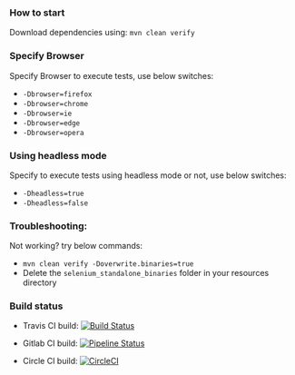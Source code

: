 ### How to start
Download dependencies using:
`mvn clean verify`

### Specify Browser
Specify Browser to execute tests, use below switches:
* `-Dbrowser=firefox`
* `-Dbrowser=chrome`
* `-Dbrowser=ie`
* `-Dbrowser=edge`
* `-Dbrowser=opera`

### Using headless mode
Specify to execute tests using headless mode or not, use below switches:
* `-Dheadless=true`
* `-Dheadless=false`

### Troubleshooting:
Not working? try below commands:
* `mvn clean verify -Doverwrite.binaries=true`
* Delete the `selenium_standalone_binaries` folder in your resources directory

### Build status
* Travis CI build: [![Build Status](https://travis-ci.org/pwalaszkowski/java_maven_selenium_travis_ci_example.svg?branch=main)](https://travis-ci.org/pwalaszkowski/java_maven_selenium_travis_ci_example)

* Gitlab CI build: [![Pipeline Status](https://gitlab.com/pwalaszkowski/java_maven_selenium_ci_example/badges/main/pipeline.svg)](https://gitlab.com/pwalaszkowski/java_maven_selenium_ci_example/-/commits/main)

* Circle CI build: [![CircleCI](
https://app.circleci.com/pipelines/github/pwalaszkowski/java_maven_selenium_ci_example.svg?style=shield)](https://app.circleci.com/pipelines/github/pwalaszkowski/java_maven_selenium_ci_example/tree/main)

